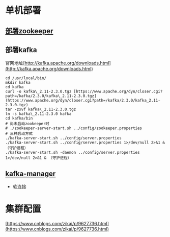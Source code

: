 # 单机部署

## [部署zookeeper](../zookeeper/chapter01-0.md)

## 部署kafka

官网地址[http://kafka.apache.org/downloads.html](http://kafka.apache.org/downloads.html)

```text
cd /usr/local/bin/
mkdir kafka
cd kafka
curl -o kafka\_2.11-2.3.0.tgz [https://www.apache.org/dyn/closer.cgi?path=/kafka/2.3.0/kafka\_2.11-2.3.0.tgz](https://www.apache.org/dyn/closer.cgi?path=/kafka/2.3.0/kafka_2.11-2.3.0.tgz)
tar -zxvf kafka\_2.11-2.3.0.tgz
ln -s kafka\_2.11-2.3.0 kafka
cd kafka/bin
# 尚未启动zookeeper时
# ./zookeeper-server-start.sh ../config/zookeeper.properties
# 三种启动方式
./kafka-server-start.sh ../config/server.properties
./kafka-server-start.sh ../config/server.properties 1>/dev/null 2>&1 & （守护进程）
./kafka-server-start.sh -daemon ../config/server.properties 1>/dev/null 2>&1 & （守护进程）
```

## [kafka-manager](chapter06.md)

- 软连接 
# 集群配置

[https://www.cnblogs.com/zikai/p/9627736.html](https://www.cnblogs.com/zikai/p/9627736.html)

